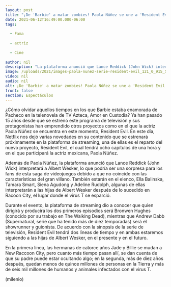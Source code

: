 ```yaml
---
layout: post
title: "¡De 'Barbie' a matar zombies! Paola Núñez se une a 'Resident Evil', la nueva serie de Netflix"
date: 2021-06-12T16:49:00.000-06:00
tags:
  
  - Fama
  
  - actriz
  
  - Cine
  
author: nil
description: "La plataforma anunció que Lance Reddick (John Wick) interpretará a Albert Wesker en esta nueva versión."
image: /uploads/2021/images-paola-nunez-serie-resident-evil_121_0_915_570.jpg
video: nil
audio: nil
alt: ¡De 'Barbie' a matar zombies! Paola Núñez se une a 'Resident Evil', la nueva serie de Netflix
front: false
section: Espectáculos
---
```


¿Cómo olvidar aquellos tiempos en los que Barbie estaba enamorada de Pacheco en la telenovela de TV Azteca, Amor en Custodia? Ya han pasado 15 años desde que se estrenó este programa de televisión y sus protagonistas han emprendido otros proyectos como en el que la actriz Paola Núñez se encuentra en este momento, Resident Evil. En este día, Netflix nos dejó varias novedades en su contenido que se estrenará próximamente en la plataforma de streaming, una de ellas es el reparto del nuevo proyecto, Resident Evil, el cual tendrá ocho capítulos de una hora y en el que participará la actriz mexicana, Paola Núñez.

Además de Paola Núñez, la plataforma anunció que Lance Reddick (John Wick) interpretará a Albert Wesker, lo que podría ser una sorpresa para los fans de esta saga de videojuegos debido a que no coincide con las características del gran villano. 
También estarán en el elenco, Ella Balinska, Tamara Smart, Siena Agudong y Adeline Rudolph, algunas de ellas interpretarán a las hijas de Albert Wesker después de lo sucedido en Racoon City, el lugar donde el virus T se esparció. 

Durante el evento, la plataforma de streaming dio a conocer que quien dirigirá y producirá los dos primeros episodios será Bronwen Hughes (conocido por su trabajo en The Walking Dead), mientras que Andrew Dabb (Supernatural, serie que ha tenido más de diez temporadas) será el showrunner y guionista. 
De acuerdo con la sinopsis de la serie de televisión, Resident Evil tendrá dos líneas de tiempo y en ambas estaremos siguiendo a las hijas de Albert Wesker, en el presente y en el futuro. 

En la primera línea, las hermanas de catorce años Jade y Billie se mudan a New Raccoon City, pero cuanto más tiempo pasan allí, se dan cuenta de que su padre puede estar ocultando algo; en la segunda, más de diez años después, quedan menos de quince millones de personas en la Tierra y más de seis mil millones de humanos y animales infectados con el virus T. 

(milenio)


